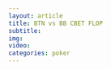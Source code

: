```yaml
---
layout: article
title: BTN vs BB CBET FLOP
subtitle: 
img: 
video: 
categories: poker
---
```


<div class="body">
</div>
